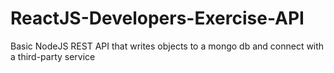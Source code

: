 # ReactJS-Developers-Exercise-API
Basic NodeJS REST API that writes objects to a mongo db and connect with a third-party service
